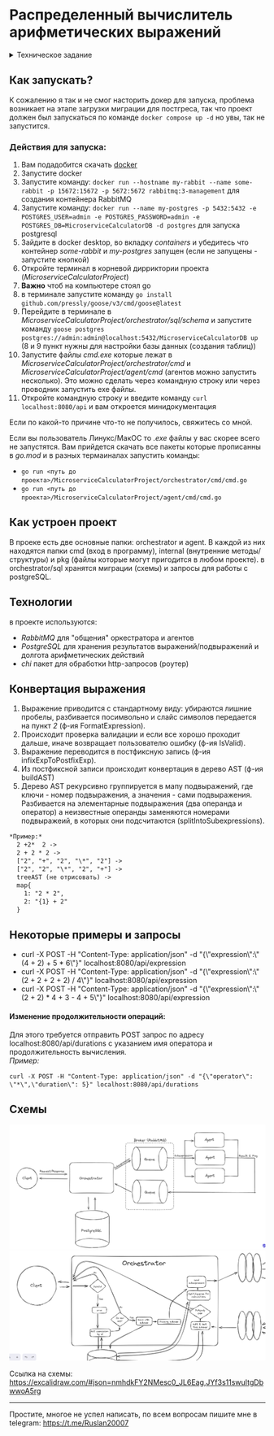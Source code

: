 # Распределенный вычислитель арифметических выражений

<details>
  <summary>Техническое задание</summary>
  
  Пользователь хочет считать арифметические выражения. Он вводит строку 2 + 2 * 2 и хочет получить в ответ 6. Но наши операции сложения и умножения (также деления и вычитания) выполняются "очень-очень" долго. Поэтому вариант, при котором пользователь делает http-запрос и получает в качетсве ответа результат, невозможна. Более того: вычисление каждой такой операции в нашей "альтернативной реальности" занимает "гигантские" вычислительные мощности. Соответственно, каждое действие мы должны уметь выполнять отдельно и масштабировать эту систему можем добавлением вычислительных мощностей в нашу систему в виде новых "машин". Поэтому пользователь, присылая выражение, получает в ответ идентификатор выражения и может с какой-то периодичностью уточнять у сервера "не посчиталость ли выражение"? Если выражение наконец будет вычислено - то он получит результат. Помните, что некоторые части арфиметического выражения можно вычислять параллельно.

Front-end часть

GUI, который можно представить как 4 страницы

Форма ввода арифметического выражения. Пользователь вводит арифметическое выражение и отправляет POST http-запрос с этим выражением на back-end. Примечание: Запросы должны быть идемпотентными. К запросам добавляется уникальный идентификатор. Если пользователь отправляет запрос с идентификатором, который уже отправлялся и был принят к обработке - ответ 200. Возможные варианты ответа:
200. Выражение успешно принято, распаршено и принято к обработке
400. Выражение невалидно
500. Что-то не так на back-end. В качестве ответа нужно возвращать id принятного к выполнению выражения.
Страница со списком выражений в виде списка с выражениями. Каждая запись на странице содержит статус, выражение, дату его создания и дату заверщения вычисления. Страница получает данные GET http-запрсом с back-end-а
Страница со списком операций в виде пар: имя операции + время его выполнения (доступное для редактирования поле). Как уже оговаривалось в условии задачи, наши операции выполняются "как будто бы очень долго". Страница получает данные GET http-запрсом с back-end-а. Пользователь может настроить время выполения операции и сохранить изменения.
Страница со списком вычислительных можностей. Страница получает данные GET http-запросом с сервера в виде пар: имя вычислительного ресурса + выполняемая на нём операция.

Требования:
Оркестратор может перезапускаться без потери состояния. Все выражения храним в СУБД.
Оркестратор должен отслеживать задачи, которые выполняются слишком долго (вычислитель тоже может уйти со связи) и делать их повторно доступными для вычислений.

Back-end часть

Состоит из 2 элементов:

Сервер, который принимает арифметическое выражение, переводит его в набор последовательных задач и обеспечивает порядок их выполнения. Далее будем называть его оркестратором.
Вычислитель, который может получить от оркестратора задачу, выполнить его и вернуть серверу результат. Далее будем называть его агентом.
Оркестратор
Сервер, который имеет следующие endpoint-ы:

Добавление вычисления арифметического выражения.
Получение списка выражений со статусами.
Получение значения выражения по его идентификатору.
Получение списка доступных операций со временем их выполения.
Получение задачи для выполения.
Приём результата обработки данных.

Агент
Демон, который получает выражение для вычисления с сервера, вычисляет его и отправляет на сервер результат выражения. При старте демон запускает несколько горутин, каждая из которых выступает в роли независимого вычислителя. Количество горутин регулируется переменной среды.
</details>


## Как запускать?
  К сожалению я так и не смог насторить докер для запуска, проблема возникает на этапе загрузки миграции для постгреса, так что проект должен был запускаться по команде ```docker compose up -d``` но увы, так не запустится.<br>
  ### Действия для запуска:
  1. Вам подадобится скачать <a href="https://docs.docker.com/get-docker/" >docker</a>
  2. Запустите docker
  3. Запустите команду: ```docker run --hostname my-rabbit --name some-rabbit -p 15672:15672 -p 5672:5672 rabbitmq:3-management``` для создания контейнера RabbitMQ
  4. Запустите команду: ```docker run --name my-postgres -p 5432:5432 -e POSTGRES_USER=admin -e POSTGRES_PASSWORD=admin -e POSTGRES_DB=MicroserviceCalculatorDB -d postgres``` для запуска postgresql
  5. Зайдите в docker desktop, во вкладку *containers* и убедитесь что контейнер *some-rabbit* и *my-postgres* запущен (если не запущены - запустите кнопкой)
  6. Откройте терминал в корневой дирриктории проекта (*MicroserviceCalculatorProject*)
  7. **Важно** чтоб на компьютере стоял go
  8. в терминале запустите команду ```go install github.com/pressly/goose/v3/cmd/goose@latest```
  9. Перейдите в терминале в *MicroserviceCalculatorProject/orchestrator/sql/schema* и запустите команду ```goose postgres postgres://admin:admin@localhost:5432/MicroserviceCalculatorDB up``` (8 и 9 пункт нужны для настройки базы данных (создания таблиц))
  10. Запустите файлы *cmd.exe* которые лежат в *MicroserviceCalculatorProject/orchestrator/cmd* и *MicroserviceCalculatorProject/agent/cmd* (агентов можно запустить несколько). Это можно сделать через командную строку или через проводник запустить exe файлы.
  11. Откройте командную строку и введите команду ```curl localhost:8080/api``` и вам откроется минидокументация<br>

  Если по какой-то причине что-то не получилось, свяжитесь со мной.

  Если вы пользователь Линукс/МакОС то *.exe* файлы у вас скорее всего не запустятся. Вам прийдется скачать все пакеты которые прописанны в *go.mod* и в разных термаиналах запустить команды:
  * ```go run <путь до проекта>/MicroserviceCalculatorProject/orchestrator/cmd/cmd.go```
  * ```go run <путь до проекта>/MicroserviceCalculatorProject/agent/cmd/cmd.go```


## Как устроен проект
  В проеке есть две основные папки: orchestrator и agent. В каждой из них находятся папки cmd (вход в программу), internal (внутренние методы/структуры) и pkg (файлы которые могут пригодится в любом проекте). в orchestrator/sql хранятся миграции (схемы) и запросы для работы с postgreSQL.

## Технологии
  в проекте используются:
  * *RabbitMQ* для "общения" оркестратора и агентов
  * *PostgreSQL* для хранения результатов выражений/подвыражений и долгота арифметических действий
  * *chi* пакет для обработки http-запросов (роутер)

## Конвертация выражения
  1. Выражение приводится с стандартному виду: убираются лишние пробелы, разбивается посимвольно и слайс символов передается на пункт *2* (ф-ия FormatExpression).
  2. Происходит проверка валидации и если все хорошо проходит дальше, иначе возвращает пользователю ошибку (ф-ия IsValid).
  3. Выражение переводится в постфиксную запись (ф-ия infixExpToPostfixExp).
  4. Из постфиксной записи происходит конвертация в дерево AST (ф-ия buildAST) 
  5. Дерево AST рекурсивно группируется в мапу подвыражений, где ключи - номер подвыражения, а значения - сами подвыражения. Разбивается на элементарные подвыражения (два операнда и оператор) а неизвестные операнды заменяются номерами подвыражеий, в которых они подсчитаются (splitIntoSubexpressions).

    *Пример:*
      2 +2*  2 ->
      2 + 2 * 2 ->
      ["2", "+", "2", "\*", "2"] ->
      ["2", "2", "\*", "2", "+"] ->
      treeAST (не отрисовать) ->
      map{
        1: "2 * 2",
        2: "{1} + 2"
      }


    

## Некоторые примеры и запросы
 * curl -X POST -H "Content-Type: application/json" -d "{\\"expression\\":\\"(4 + 2) + 5 * 6\\"}" localhost:8080/api/expression
  * curl -X POST -H "Content-Type: application/json" -d "{\\"expression\\":\\"(2 + 2 + 2 + 2) / 4\\"}" localhost:8080/api/expression
  * curl -X POST -H "Content-Type: application/json" -d "{\\"expression\\":\\"(2 + 2) * 4 + 3 - 4 + 5\\"}" localhost:8080/api/expression 

  #### Изменение продолжительности операций:
  Для этого требуется отправить POST запрос по адресу localhost:8080/api/durations с указанием имя оператора и продолжительность вычисления.<br>
  *Пример:*

    curl -X POST -H "Content-Type: application/json" -d "{\"operator\": \"*\",\"duration\": 5}" localhost:8080/api/durations

## Схемы
![schema](images/schema.png)
![cshema](images/orchestrator.png)

Ссылка на схемы: https://excalidraw.com/#json=nmhdkFY2NMesc0_JL6Eag,JYf3s11swuItgDbwwoA5rg

-----
Простите, многое не успел написать, по всем вопросам пишите мне в telegram: https://t.me/Ruslan20007

